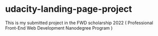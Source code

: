 # udacity-landing-page-project
This is my submitted project in the FWD scholarship 2022 ( Professional Front-End Web Development Nanodegree Program )
